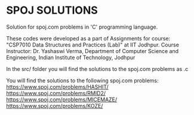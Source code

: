 # SPOJ SOLUTIONS
Solution for spoj.com problems in 'C' programming language.

These codes were developed as a part of Assignments for course: "CSP7010 Data Structures and Practices (Lab)" at IIT Jodhpur.
Course Instructor: Dr. Yashaswi Verma, Department of Computer Science and Engineering, Indian Institute of Technology, Jodhpur

In the src/ folder you will find the solutions to the spoj.com problems as <name>.c

You will find the solutions to the following spoj.com problems:
https://www.spoj.com/problems/HASHIT/
https://www.spoj.com/problems/RMID2/
https://www.spoj.com/problems/MICEMAZE/
https://www.spoj.com/problems/KOZE/
